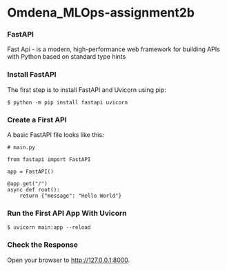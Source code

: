 # Omdena_MLOps-assignment2b

### FastAPI

Fast Api - is a modern, high-performance web framework for building APIs with Python based on standard type hints

### Install FastAPI


The first step is to install FastAPI and Uvicorn using pip:

```
$ python -m pip install fastapi uvicorn
```


### Create a First API
A basic FastAPI file looks like this:

```
# main.py

from fastapi import FastAPI

app = FastAPI()

@app.get("/")
async def root():
    return {"message": "Hello World"}
```

### Run the First API App With Uvicorn

```
$ uvicorn main:app --reload
```

### Check the Response
Open your browser to http://127.0.0.1:8000.
